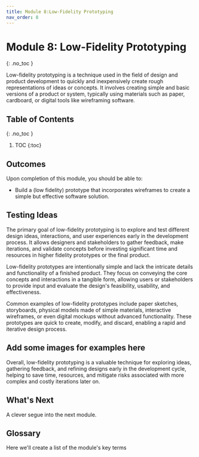 ```yaml
---
title: Module 8:Low-Fidelity Prototyping
nav_order: 8
---
```


<!-- prettier-ignore-start -->

# Module 8: Low-Fidelity Prototyping
{: .no_toc }

Low-fidelity prototyping is a technique used in the field of design and product development to quickly and inexpensively create rough representations of ideas or concepts. It involves creating simple and basic versions of a product or system, typically using materials such as paper, cardboard, or digital tools like wireframing software. 

## Table of Contents
{: .no_toc }

1. TOC
{:toc}

<!-- prettier-ignore-end -->

## Outcomes

Upon completion of this module, you should be able to:

- Build a (low fidelity) prototype that incorporates wireframes to create a simple but effective software solution.

## Testing Ideas

The primary goal of low-fidelity prototyping is to explore and test different design ideas, interactions, and user experiences early in the development process. It allows designers and stakeholders to gather feedback, make iterations, and validate concepts before investing significant time and resources in higher fidelity prototypes or the final product.

Low-fidelity prototypes are intentionally simple and lack the intricate details and functionality of a finished product. They focus on conveying the core concepts and interactions in a tangible form, allowing users or stakeholders to provide input and evaluate the design's feasibility, usability, and effectiveness.

Common examples of low-fidelity prototypes include paper sketches, storyboards, physical models made of simple materials, interactive wireframes, or even digital mockups without advanced functionality. These prototypes are quick to create, modify, and discard, enabling a rapid and iterative design process.

## Add some images for examples here

Overall, low-fidelity prototyping is a valuable technique for exploring ideas, gathering feedback, and refining designs early in the development cycle, helping to save time, resources, and mitigate risks associated with more complex and costly iterations later on.

## What's Next

A clever segue into the next module.

## Glossary

Here we'll create a list of the module's key terms
